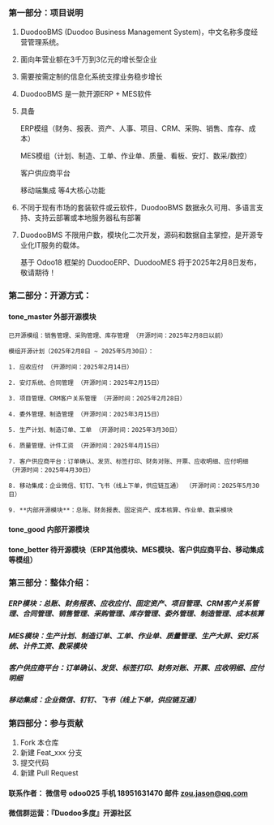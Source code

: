 ### 第一部分：项目说明
    
1.  DuodooBMS (Duodoo Business Management System)，中文名称多度经营管理系统。 

2.  面向年营业额在3千万到3亿元的增长型企业

3.  需要按需定制的信息化系统支撑业务稳步增长

4.  DuodooBMS 是一款开源ERP + MES软件

5.  具备

    ERP模组（财务、报表、资产、人事、项目、CRM、采购、销售、库存、成本）
   
    MES模组（计划、制造、工单、作业单、质量、看板、安灯、数采/数控）

    客户供应商平台

    移动端集成 等4大核心功能

6.  不同于现有市场的套装软件或云软件，DuodooBMS 数据永久可用、多语言支持、支持云部署或本地服务器私有部署

7.  DuodooBMS 不限用户数，模块化二次开发，源码和数据自主掌控，是开源专业化IT服务的载体。

    基于 Odoo18 框架的 DuodooERP、DuodooMES 将于2025年2月8日发布，敬请期待！

### 第二部分：开源方式：

#### tone_master  外部开源模块
    
    已开源模组：销售管理、采购管理、库存管理 （开源时间：2025年2月8日以前）

    模组开源计划（2025年2月8日 ~ 2025年5月30日）：

    1. 应收应付 （开源时间：2025年2月14日）

    2. 安灯系统、合同管理 （开源时间：2025年2月15日）
  
    3. 项目管理、CRM客户关系管理 （开源时间：2025年2月28日）

    4. 委外管理、制造管理 （开源时间：2025年3月15日）

    5. 生产计划、制造订单、工单 （开源时间：2025年3月30日）

    6. 质量管理、计件工资 （开源时间：2025年4月15日）

    7. 客户供应商平台：订单确认、发货、标签打印、财务对账、开票、应收明细、应付明细 （开源时间：2025年4月30日）

    8. 移动集成：企业微信、钉钉、飞书（线上下单，供应链互通） （开源时间：2025年5月30日）

    9. **内部开源模块**：总账、财务报表、固定资产、成本核算、作业单、数采模块
    

#### tone_good    内部开源模块

#### tone_better  待开源模块（ERP其他模块、MES模块、客户供应商平台、移动集成等模组）

### 第三部分：整体介绍：

##### ERP模块：总账、财务报表、应收应付、固定资产、项目管理、CRM客户关系管理、合同管理、销售管理、采购管理、库存管理、委外管理、制造管理、成本核算

##### MES模块：生产计划、制造订单、工单、作业单、质量管理、生产大屏、安灯系统、计件工资、数采模块

##### 客户供应商平台：订单确认、发货、标签打印、财务对账、开票、应收明细、应付明细

##### 移动集成：企业微信、钉钉、飞书（线上下单，供应链互通）


### 第四部分：参与贡献

1.  Fork 本仓库
2.  新建 Feat_xxx 分支
3.  提交代码
4.  新建 Pull Request


#### 联系作者： 微信号 odoo025   手机 18951631470  邮件 zou.jason@qq.com
#### 微信群运营：『Duodoo多度』开源社区
